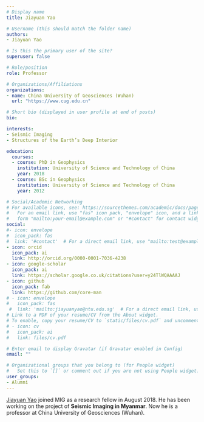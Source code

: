 ```yaml
---
# Display name
title: Jiayuan Yao

# Username (this should match the folder name)
authors:
- Jiayuan Yao

# Is this the primary user of the site?
superuser: false

# Role/position
role: Professor

# Organizations/Affiliations
organizations:
- name: China University of Geosciences (Wuhan)
  url: "https://www.cug.edu.cn"

# Short bio (displayed in user profile at end of posts)
bio:

interests:
- Seismic Imaging
- Structures of the Earth’s Deep Interior

education:
  courses:
  - course: PhD in Geophysics
    institution: University of Science and Technology of China
    year: 2018
  - course: BSc in Geophysics
    institution: University of Science and Technology of China
    year: 2012

# Social/Academic Networking
# For available icons, see: https://sourcethemes.com/academic/docs/page-builder/#icons
#   For an email link, use "fas" icon pack, "envelope" icon, and a link in the
#   form "mailto:your-email@example.com" or "#contact" for contact widget.
social:
#- icon: envelope
#  icon_pack: fas
#  link: '#contact'  # For a direct email link, use "mailto:test@example.org".
- icon: orcid
  icon_pack: ai
  link: http://orcid.org/0000-0001-7036-4238
- icon: google-scholar
  icon_pack: ai
  link: https://scholar.google.co.uk/citations?user=y24TlWQAAAAJ
- icon: github
  icon_pack: fab
  link: https://github.com/core-man
# - icon: envelope
#   icon_pack: fas
 #  link: 'mailto:jiayuanyao@ntu.edu.sg'  # For a direct email link, use "mailto:test@example.org".
# Link to a PDF of your resume/CV from the About widget.
# To enable, copy your resume/CV to `static/files/cv.pdf` and uncomment the lines below.
# - icon: cv
#   icon_pack: ai
#   link: files/cv.pdf

# Enter email to display Gravatar (if Gravatar enabled in Config)
email: ""

# Organizational groups that you belong to (for People widget)
#   Set this to `[]` or comment out if you are not using People widget.
user_groups:
- Alumni
---
```


[Jiayuan Yao](http://grzy.cug.edu.cn/yaojiayuan/) joined MIG as a research fellow in August 2018.
He has been working on the project of **Seismic Imaging in Myanmar**. Now he is a professor at China University of Geosciences (Wuhan).
